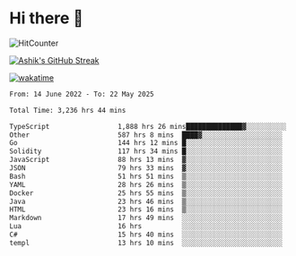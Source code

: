 # Hi there 👋

![HitCounter](https://hits.seeyoufarm.com/api/count/incr/badge.svg?url=https%3A%2F%2Fgithub.com%2Fashrhmn1212%2Fhit-counter)

<!-- ![Contribution Graph](https://github-readme-activity-graph.cyclic.app/graph?username=ashrhmn) -->


<!-- [![Top Langs](https://github-readme-stats.vercel.app/api/top-langs/?username=ashrhmn&layout=compact&theme=synthwave&langs_count=10&card_width=445)](https://github.com/anuraghazra/github-readme-stats) -->

[![Ashik's GitHub Streak](https://github-readme-streak-stats.herokuapp.com/?user=ashrhmn&theme=blood&fire=DD7F1C&background=151515&dates=9f9f9f&border=DD2727)](https://git.io/streak-stats)

<!-- ![Ashik's GitHub stats](https://github-readme-stats.vercel.app/api/?username=ashrhmn&show_icons=true&title_color=fff&icon_color=79ff97&text_color=9f9f9f&bg_color=151515) -->

[![wakatime](https://wakatime.com/badge/user/3df86613-ba63-4631-8e65-0ff18e7becad.svg)](https://wakatime.com/@3df86613-ba63-4631-8e65-0ff18e7becad)

<!--START_SECTION:waka-->

```txt
From: 14 June 2022 - To: 22 May 2025

Total Time: 3,236 hrs 44 mins

TypeScript                 1,888 hrs 26 mins██████████████▓░░░░░░░░░░   58.35 %
Other                      587 hrs 8 mins  ████▓░░░░░░░░░░░░░░░░░░░░   18.14 %
Go                         144 hrs 12 mins █░░░░░░░░░░░░░░░░░░░░░░░░   04.46 %
Solidity                   117 hrs 34 mins █░░░░░░░░░░░░░░░░░░░░░░░░   03.63 %
JavaScript                 88 hrs 13 mins  ▓░░░░░░░░░░░░░░░░░░░░░░░░   02.73 %
JSON                       79 hrs 33 mins  ▓░░░░░░░░░░░░░░░░░░░░░░░░   02.46 %
Bash                       51 hrs 51 mins  ▒░░░░░░░░░░░░░░░░░░░░░░░░   01.60 %
YAML                       28 hrs 26 mins  ▒░░░░░░░░░░░░░░░░░░░░░░░░   00.88 %
Docker                     25 hrs 55 mins  ▒░░░░░░░░░░░░░░░░░░░░░░░░   00.80 %
Java                       23 hrs 46 mins  ▒░░░░░░░░░░░░░░░░░░░░░░░░   00.73 %
HTML                       23 hrs 16 mins  ▒░░░░░░░░░░░░░░░░░░░░░░░░   00.72 %
Markdown                   17 hrs 49 mins  ░░░░░░░░░░░░░░░░░░░░░░░░░   00.55 %
Lua                        16 hrs          ░░░░░░░░░░░░░░░░░░░░░░░░░   00.49 %
C#                         15 hrs 40 mins  ░░░░░░░░░░░░░░░░░░░░░░░░░   00.48 %
templ                      13 hrs 10 mins  ░░░░░░░░░░░░░░░░░░░░░░░░░   00.41 %
```

<!--END_SECTION:waka-->


<!--### Most Used Languages 
<img src="https://wakatime.com/share/@ashrhmn/24ecb986-5bf8-4607-af7f-0aab08908d8c.png" />

### Favourite Tools
<img src="https://wakatime.com/share/@ashrhmn/f4e08015-f3bc-460a-9228-95a3ba11c604.png" />-->
